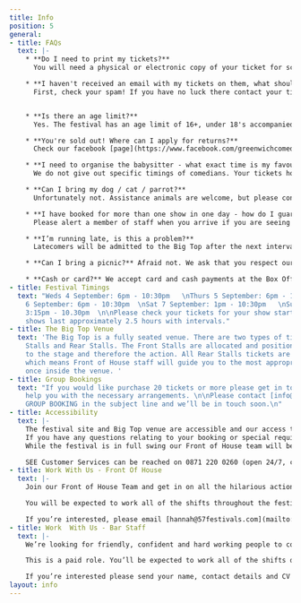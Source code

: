 ```yaml
---
title: Info
position: 5
general:
- title: FAQs
  text: |-
    * **Do I need to print my tickets?**
      You will need a physical or electronic copy of your ticket for scanning at the entrance to the festival.

    * **I haven't received an email with my tickets on them, what should I do?**
      First, check your spam! If you have no luck there contact your ticket provider [directly](https://www.seetickets.com/CustomerService) (SEE Tickets are our primary provider). Have ready all of your booking information and they will be able to send you through your tickets.


    * **Is there an age limit?**
      Yes. The festival has an age limit of 16+, under 18's accompanied by an adult. You may be refused entry if our staff think you are under 18, so please bring ID if you're concerned. This age policy applies to babes-in-arms too. We do not offer refunds to ticket-holders who are denied entry. Apologies to all you younger comedy fans out there!

    * **You're sold out! Where can I apply for returns?**
      Check our facebook [page](https://www.facebook.com/greenwichcomedyfestival). Anyone who can't make it to a gig may try to pass on their tickets via our facebook page. Do not buy tickets from external sources as they may not be accepted on the door.

    * **I need to organise the babysitter - what exact time is my favourite comedian performing?**
      We do not give out specific timings of comedians. Your tickets however will provide information on the festival open and show start times and we estimate that our multi-bill shows last approximately 2.5 hours.

    * **Can I bring my dog / cat / parrot?**
      Unfortunately not. Assistance animals are welcome, but please contact [info@greenwichcomedyfestival.co.uk](mailto:info@greenwichcomedyfestival.co.uk) ahead of your show to organise.

    * **I have booked for more than one show in one day - how do I guarantee entry to the venue without having to re-enter?**
      Please alert a member of staff when you arrive if you are seeing more than one show in a day, and they can check your tickets and give you the correct credentials so you don't have to leave and re-enter the festival again. You will still need to vacate the venue itself between shows though.

    * **I’m running late, is this a problem?**
      Latecomers will be admitted to the Big Top after the next interval - so please try and arrive in plenty of time to catch all the glorious comedy!

    * **Can I bring a picnic?** Afraid not. We ask that you respect our traders and do not try and bring food or drink into the festival, if you do you will be asked to leave it outside. But worry not, we’ve lined up an array of bars and delicious street-food eateries to satisfy all possible palettes.

    * **Cash or card?** We accept card and cash payments at the Box Office and across our bars, most of our food vendors will also accept card payments as well, of course, as cash!
- title: Festival Timings
  text: "Weds 4 September: 6pm - 10:30pm   \nThurs 5 September: 6pm - 10:30pm  \nFri
    6 September: 6pm - 10:30pm  \nSat 7 September: 1pm - 10:30pm   \nSun 8 September:
    3:15pm - 10.30pm  \n\nPlease check your tickets for your show start times, all
    shows last approximately 2.5 hours with intervals."
- title: The Big Top Venue
  text: 'The Big Top is a fully seated venue. There are two types of tickets; Front
    Stalls and Rear Stalls. The Front Stalls are allocated and positioned closest
    to the stage and therefore the action. All Rear Stalls tickets are sold as unreserved
    which means Front of House staff will guide you to the most appropriate seats
    once inside the venue. '
- title: Group Bookings
  text: "If you would like purchase 20 tickets or more please get in touch and we’ll
    help you with the necessary arrangements. \n\nPlease contact [info@greenwichcomedyfestival.co.uk](mailto:info@greenwichcomedyfestival.co.uk) with
    GROUP BOOKING in the subject line and we’ll be in touch soon.\n"
- title: Accessibility
  text: |-
    The festival site and Big Top venue are accessible and our access tickets are sold with a free essential companion ticket through our online ticketing partner SEE Tickets. 
    If you have any questions relating to your booking or special requirements please contact [info@greenwichcomedyfestival.co.uk](mailto:info@greenwichcomedyfestival.co.uk) with ACCESS in the subject line and we’ll be in touch soon. If you prefer to call please contact SEE Tickets on the numbers below and they will liaise with us on your behalf.
    While the festival is in full swing our Front of House team will be on hand to assist you in anyway they can.

    SEE Customer Services can be reached on 0871 220 0260 (open 24/7, calls cost 13p per minute plus network charges)
- title: Work With Us - Front Of House
  text: |-
    Join our Front of House Team and get in on all the hilarious action. You’ll be the first point of contact with our lovely audiences so good communication skills and a friendly attitude are a must. Working with the Front of House Manager you’ll be responsible for getting our audiences to the right place at the right time, making sure the shows run on time and keeping the venue running smoothly. You should be confident, good with people, alert and interested in the programme and event you’re representing. This role is very active and a lot of fun, you should enjoy dealing with lots of people and manage all this with a level head.

    You will be expected to work all of the shifts throughout the festival; you must be over 16 to apply.

    If you’re interested, please email [hannah@57festivals.com](mailto:hannah@57festivals.com) with your CV and these completed forms.
- title: Work  With Us - Bar Staff
  text: |-
    We’re looking for friendly, confident and hard working people to come and work on our bars during the comedy festival. Previous bar experience is essential and you must be over 18. You’ll be part of the team and enjoy all the perks that go with that. In return you’ll be punctual, reliable and ready to hop to action at any given moment.

    This is a paid role. You’ll be expected to work all of the shifts during the festival.

    If you’re interested please send your name, contact details and CV to [sparkleandspirit@outlook.com](mailto:sparkleandspirit@outlook.com) with GCF BAR CREW in the subject line.
layout: info
---
```


